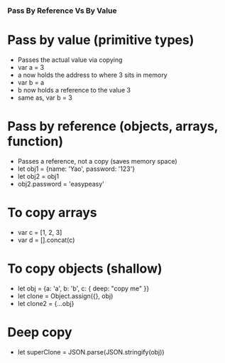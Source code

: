 ### Pass By Reference Vs By Value

# Pass by value (primitive types)

- Passes the actual value via copying
- var a = 3
- a now holds the address to where 3 sits in memory
- var b = a
- b now holds a reference to the value 3
- same as, var b = 3

# Pass by reference (objects, arrays, function)

- Passes a reference, not a copy (saves memory space)
- let obj1 = {name: 'Yao', password: '123'}
- let obj2 = obj1
- obj2.password = 'easypeasy'

# To copy arrays

- var c = [1, 2, 3]
- var d = [].concat(c)

# To copy objects (shallow)

- let obj = {a: 'a', b: 'b', c: { deep: "copy me" }}
- let clone = Object.assign({}, obj)
- let clone2 = {...obj}

# Deep copy

- let superClone = JSON.parse(JSON.stringify(obj))
